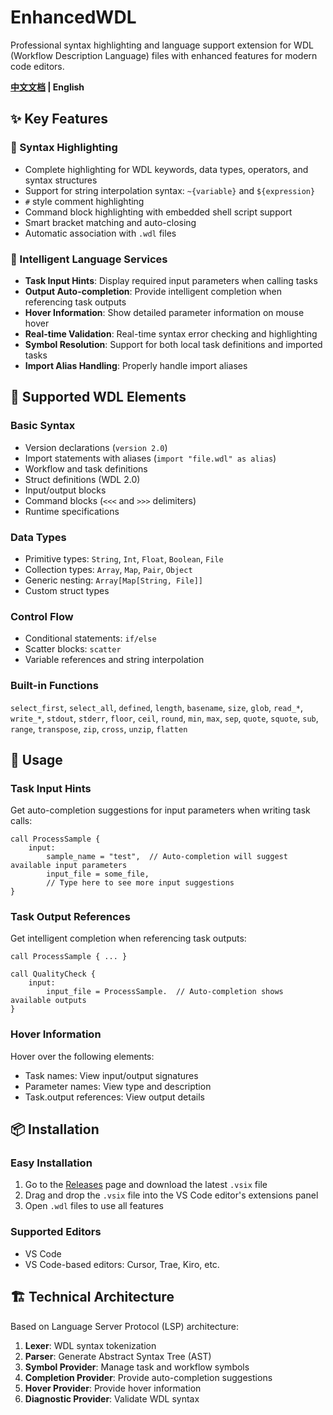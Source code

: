 # EnhancedWDL

Professional syntax highlighting and language support extension for WDL (Workflow Description Language) files with enhanced features for modern code editors.

**[中文文档](README.md) | English**

## ✨ Key Features

### 🎨 Syntax Highlighting
- Complete highlighting for WDL keywords, data types, operators, and syntax structures
- Support for string interpolation syntax: `~{variable}` and `${expression}`
- `#` style comment highlighting
- Command block highlighting with embedded shell script support
- Smart bracket matching and auto-closing
- Automatic association with `.wdl` files

### 🧠 Intelligent Language Services
- **Task Input Hints**: Display required input parameters when calling tasks
- **Output Auto-completion**: Provide intelligent completion when referencing task outputs
- **Hover Information**: Show detailed parameter information on mouse hover
- **Real-time Validation**: Real-time syntax error checking and highlighting
- **Symbol Resolution**: Support for both local task definitions and imported tasks
- **Import Alias Handling**: Properly handle import aliases

## 🔧 Supported WDL Elements

### Basic Syntax
- Version declarations (`version 2.0`)
- Import statements with aliases (`import "file.wdl" as alias`)
- Workflow and task definitions
- Struct definitions (WDL 2.0)
- Input/output blocks
- Command blocks (`<<<` and `>>>` delimiters)
- Runtime specifications

### Data Types
- Primitive types: `String`, `Int`, `Float`, `Boolean`, `File`
- Collection types: `Array`, `Map`, `Pair`, `Object`
- Generic nesting: `Array[Map[String, File]]`
- Custom struct types

### Control Flow
- Conditional statements: `if/else`
- Scatter blocks: `scatter`
- Variable references and string interpolation

### Built-in Functions
`select_first`, `select_all`, `defined`, `length`, `basename`, `size`, `glob`, `read_*`, `write_*`, `stdout`, `stderr`, `floor`, `ceil`, `round`, `min`, `max`, `sep`, `quote`, `squote`, `sub`, `range`, `transpose`, `zip`, `cross`, `unzip`, `flatten`

## 🚀 Usage

### Task Input Hints
Get auto-completion suggestions for input parameters when writing task calls:

```wdl
call ProcessSample {
    input:
        sample_name = "test",  // Auto-completion will suggest available input parameters
        input_file = some_file,
        // Type here to see more input suggestions
}
```

### Task Output References
Get intelligent completion when referencing task outputs:

```wdl
call ProcessSample { ... }

call QualityCheck {
    input:
        input_file = ProcessSample.  // Auto-completion shows available outputs
}
```

### Hover Information
Hover over the following elements:
- Task names: View input/output signatures
- Parameter names: View type and description
- Task.output references: View output details

## 📦 Installation

### Easy Installation
1. Go to the [Releases](https://github.com/pzweuj/EnhancedWDL/releases) page and download the latest `.vsix` file
2. Drag and drop the `.vsix` file into the VS Code editor's extensions panel
3. Open `.wdl` files to use all features

### Supported Editors
- VS Code
- VS Code-based editors: Cursor, Trae, Kiro, etc.

## 🏗️ Technical Architecture

Based on Language Server Protocol (LSP) architecture:

1. **Lexer**: WDL syntax tokenization
2. **Parser**: Generate Abstract Syntax Tree (AST)
3. **Symbol Provider**: Manage task and workflow symbols
4. **Completion Provider**: Provide auto-completion suggestions
5. **Hover Provider**: Provide hover information
6. **Diagnostic Provider**: Validate WDL syntax
